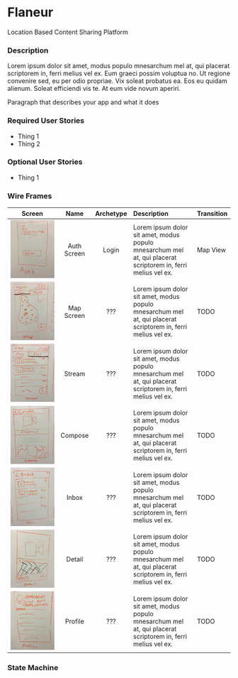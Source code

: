 # Flaneur
Location Based Content Sharing Platform

### Description
Lorem ipsum dolor sit amet, modus populo mnesarchum mel at, qui placerat scriptorem in, ferri melius vel ex. Eum graeci possim voluptua no. Ut regione convenire sed, eu per odio propriae. Vix soleat probatus ea. Eos eu quidam alienum. Soleat efficiendi vis te. At eum vide novum aperiri.

Paragraph that describes your app and what it does

### Required User Stories
- Thing 1
- Thing 2

### Optional User Stories
- Thing 1

### Wire Frames
| Screen  | Name | Archetype | Description | Transition |
| ------------- | :---: | :---: | :---  | :---  |
| ![auth](/wireframes/wireframe_auth.jpg) | Auth Screen | Login | Lorem ipsum dolor sit amet, modus populo mnesarchum mel at, qui placerat scriptorem in, ferri melius vel ex.  | Map View |
| ![auth](/wireframes/wireframe_map.jpg) | Map Screen | ??? | Lorem ipsum dolor sit amet, modus populo mnesarchum mel at, qui placerat scriptorem in, ferri melius vel ex.  | TODO |
| ![auth](/wireframes/wireframe_feed.jpg) | Stream | ??? | Lorem ipsum dolor sit amet, modus populo mnesarchum mel at, qui placerat scriptorem in, ferri melius vel ex.  | TODO |
| ![auth](/wireframes/wireframe_compose.jpg) | Compose | ??? | Lorem ipsum dolor sit amet, modus populo mnesarchum mel at, qui placerat scriptorem in, ferri melius vel ex.  | TODO |
| ![auth](/wireframes/wireframe_inbox.jpg) | Inbox | ??? | Lorem ipsum dolor sit amet, modus populo mnesarchum mel at, qui placerat scriptorem in, ferri melius vel ex.  | TODO |
| ![auth](/wireframes/wireframe_detail.jpg) | Detail | ??? | Lorem ipsum dolor sit amet, modus populo mnesarchum mel at, qui placerat scriptorem in, ferri melius vel ex.  | TODO |
| ![auth](/wireframes/wireframe_profile.jpg) | Profile | ??? | Lorem ipsum dolor sit amet, modus populo mnesarchum mel at, qui placerat scriptorem in, ferri melius vel ex.  | TODO |

### State Machine
